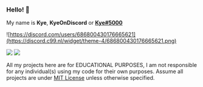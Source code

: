 ### Hello! 👋
My name is **Kye**, **KyeOnDiscord** or [**Kye#5000**](https://discord.com/users/686800430176665621)

![https://discord.com/users/686800430176665621](https://discord.c99.nl/widget/theme-4/686800430176665621.png)


![](https://github-readme-stats.vercel.app/api?username=kyeondiscord&show_icons=true&include_all_commits=true&theme=dark)
![](https://github-readme-stats.vercel.app/api/top-langs/?username=kyeondiscord&layout=compact&theme=dark)


All my projects here are for EDUCATIONAL PURPOSES, I am not responsible for any individual(s) using my code for their own purposes. Assume all projects are under [MIT License](https://opensource.org/licenses/MIT) unless otherwise specified.
